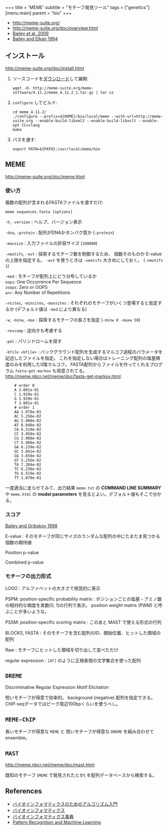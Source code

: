 +++
title = 'MEME'
subtitle = "モチーフ発見ツール"
tags = ["genetics"]
[menu.main]
  parent = "bio"
+++

- http://meme-suite.org/
- http://meme-suite.org/doc/overview.html
- [Bailey et al. 2009](http://nar.oxfordjournals.org/content/37/suppl_2/W202.abstract)
- [Bailey and Elkan 1994](http://www.ncbi.nlm.nih.gov/pubmed/7584402)

## インストール

http://meme-suite.org/doc/install.html

1.  ソースコードを[ダウンロード](http://meme-suite.org/doc/download.html)して展開:

        wget -O- http://meme-suite.org/meme-software/4.11.2/meme_4.11.2_1.tar.gz | tar xz

1.  `configure` してビルド:

        cd meme_4.11.2/
        ./configure --prefix=${HOME}/bio/local/meme --with-url=http://meme-suite.org --enable-build-libxml2 --enable-build-libxslt --enable-opt CC=clang
        make

1.  パスを通す:

        export PATH=${PATH}:/usr/local/meme/bin

## MEME

http://meme-suite.org/doc/meme.html

### 使い方

複数の配列が含まれるFASTAファイルを渡すだけ:

    meme sequences.fasta [options]

`-h`, `-version`
:   ヘルプ、バージョン表示

`-dna`, `-protein`
:   配列がDNAかタンパク質か (`-protein`)

`-maxsize`
:   入力ファイルの許容サイズ (`100000`)

`-nmotifs`, `-evt`
:   探索するモチーフ数を制御するため、
    個数そのものか E-value の上限を指定する。
    `-evt` を使うときは `-nmotifs` 大きめにしておく。
    (`-nmotifs 1`)

`-mod`
:   モチーフが配列上にどう分布しているか\
    `oops`: One Occurrence Per Sequence\
    `zoops`: Zero or OOPS\
    `anr`: Any Number of Repetitions

`-nsites`, `-minsites`, `-maxsites`
:   それぞれのモチーフがいくつ登場すると仮定するか
    (デフォルト値は `-mod` により異なる)

`-w`, `-minw`, `-max`
:   探索するモチーフの長さを指定
    (`-minw 8 -maxw 50`)

`-revcomp`
:   逆向きも考慮する

`-pal`
:   パリンドロームを探す

`-bfile <bfile>`
:   バックグラウンド配列を生成するマルコフ過程のパラメータを記述したファイルを指定。
    これを指定しない場合はトレーニング配列の塩基頻度のみを利用した0階マルコフ。
    FASTA配列からファイルを作ってくれるプログラム `fasta-get-markov` も用意されてる。
    <http://meme.nbcr.net/meme/doc/fasta-get-markov.html>:

        # order 0
        A 3.081e-01
        C 1.919e-01
        G 1.919e-01
        T 3.081e-01
        # order 1
        AA 1.078e-01
        AC 5.256e-02
        AG 5.908e-02
        AT 8.848e-02
        CA 6.519e-02
        CC 3.858e-02
        CG 2.908e-02
        CT 5.908e-02
        GA 6.239e-02
        GC 3.841e-02
        GG 3.858e-02
        GT 5.256e-02
        TA 7.284e-02
        TC 6.239e-02
        TG 6.519e-02
        TT 1.078e-01

一度適当に走らせてみて、出力結果
`meme.txt` の **COMMAND LINE SUMMARY** や
`meme.html` の **model parameters**
を見るとよい。デフォルト値もそこで分かる。


### スコア

[Bailey and Gribskov 1998](http://bioinformatics.oxfordjournals.org/content/14/1/48)

E-value
:   そのモチーフが同じサイズのランダムな配列の中にたまたま見つかる個数の期待値

Position p-value

Combined p-value

### モチーフの出力形式

LOGO
:   アルファベットの大きさで視覚的に表示

PSPM: position-specific probability matrix
:   ポジションごとの塩基・アミノ酸の相対的な頻度を実数[0, 1]の行列で表示。
    position weight matrix (PWM) と呼ぶことが多いような。

PSSM: position-specific scoring matrix
:   このあと MAST で使える形式の行列

BLOCKS, FASTA
:   そのモチーフを含む配列のID、開始位置、ヒットした領域の配列

Raw
:   モチーフにヒットした領域を切り出して並べただけ

regular expression
:   `[AT]` のように正規表現の文字集合を使った配列

## `DREME`

Discriminative Regular Expression Motif Elicitation

短いモチーフが得意で効率的。
background (negative) 配列を指定できる。
ChIP-seqデータではピーク周辺100bpくらいを使うべし。

## `MEME-ChIP`

長いモチーフが得意な `MEME` と
短いモチーフが得意な `DREME` を組み合わせて ensemble。

## `MAST`

<http://meme.nbcr.net/meme/doc/mast.html>

既知のモチーフ (`MEME` で発見されたとか) を配列データベースから検索する。

## References

- [バイオインフォマティクスのためのアルゴリズム入門](https://www.amazon.co.jp/dp/4320056507?&linkCode=ll1&tag=heavywatal-22&linkId=76478843e121eb67b247097dc03afec8)
- [バイオインフォマティクス](https://www.amazon.co.jp/dp/4621062514?&linkCode=ll1&tag=heavywatal-22&linkId=36ad1d7b5e767b5d4e8f068df2de77b4)
- [バイオインフォマティクス事典](https://www.amazon.co.jp/dp/4320056280?&linkCode=ll1&tag=heavywatal-22&linkId=1c78a849ed5ddcccea4826a023d95c10)
- [Pattern Recognition and Machine Learning](https://www.amazon.co.jp/dp/0387310738?&linkCode=ll1&tag=heavywatal-22&linkId=0dacd1cec1bcc3d73dc0a9f27d158183)

